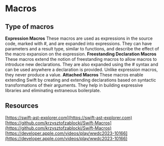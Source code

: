 # Macros

## Type of macros
**Expression Macros**
These macros are used as expressions in the source code, marked with #, and are expanded into expressions. They can have parameters and a result type, similar to functions, and describe the effect of the macro expansion on the expression.
**Freestanding Declaration Macros**
These macros extend the notion of freestanding macros to allow macros to introduce new declarations. They are also expanded using the # syntax and can be used anywhere a declaration is provided. Unlike expression macros, they never produce a value.
**Attached Macros**
These macros enable extending Swift by creating and extending declarations based on syntactic transformations of their arguments. They help in building expressive libraries and eliminating extraneous boilerplate.


## Resources
[https://swift-ast-explorer.com](https://swift-ast-explorer.com)
[https://github.com/krzysztofzablocki/Swift-Macros](https://github.com/krzysztofzablocki/Swift-Macros)
[https://developer.apple.com/videos/play/wwdc2023-10166](https://developer.apple.com/videos/play/wwdc2023-10166)
